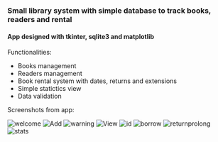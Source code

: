### Small library system with simple database to track books, readers and rental
#### App designed with tkinter, sqlite3 and matplotlib

Functionalities:
* Books management
* Readers management
* Book rental system with dates, returns and extensions
* Simple statictics view
* Data validation 

Screenshots from app:


![welcome](https://user-images.githubusercontent.com/47610591/105630807-6b425700-5e4b-11eb-8320-48a388cef736.png)
![Add](https://user-images.githubusercontent.com/47610591/105630798-68dffd00-5e4b-11eb-89cd-33f74cf656b3.png)
![warning](https://user-images.githubusercontent.com/47610591/105630806-6aa9c080-5e4b-11eb-89f3-e6182e16ebb0.png)
![View](https://user-images.githubusercontent.com/47610591/105630805-6aa9c080-5e4b-11eb-976d-5281e8e3562e.png)
![id](https://user-images.githubusercontent.com/47610591/105630801-6a112a00-5e4b-11eb-80a7-b8c22864a596.png)
![borrow](https://user-images.githubusercontent.com/47610591/105630800-69789380-5e4b-11eb-8dd0-cadd24396f01.png)
![returnprolong](https://user-images.githubusercontent.com/47610591/105630802-6a112a00-5e4b-11eb-8378-70696a3fe90b.png)
![stats](https://user-images.githubusercontent.com/47610591/105630803-6aa9c080-5e4b-11eb-91f9-887ae7fd082a.png)
